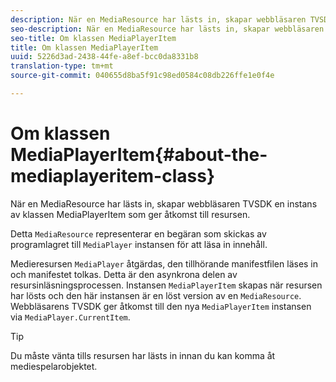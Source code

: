 ```yaml
---
description: När en MediaResource har lästs in, skapar webbläsaren TVSDK en instans av klassen MediaPlayerItem som ger åtkomst till resursen.
seo-description: När en MediaResource har lästs in, skapar webbläsaren TVSDK en instans av klassen MediaPlayerItem som ger åtkomst till resursen.
seo-title: Om klassen MediaPlayerItem
title: Om klassen MediaPlayerItem
uuid: 5226d3ad-2438-44fe-a8ef-bcc0da8331b8
translation-type: tm+mt
source-git-commit: 040655d8ba5f91c98ed0584c08db226ffe1e0f4e

---
```



# Om klassen MediaPlayerItem{#about-the-mediaplayeritem-class}

När en MediaResource har lästs in, skapar webbläsaren TVSDK en instans av klassen MediaPlayerItem som ger åtkomst till resursen.

Detta `MediaResource` representerar en begäran som skickas av programlagret till `MediaPlayer` instansen för att läsa in innehåll.

Medieresursen `MediaPlayer` åtgärdas, den tillhörande manifestfilen läses in och manifestet tolkas. Detta är den asynkrona delen av resursinläsningsprocessen. Instansen `MediaPlayerItem` skapas när resursen har lösts och den här instansen är en löst version av en `MediaResource`. Webbläsarens TVSDK ger åtkomst till den nya `MediaPlayerItem` instansen via `MediaPlayer.CurrentItem`.

>[!TIP]
>
>Du måste vänta tills resursen har lästs in innan du kan komma åt mediespelarobjektet.

